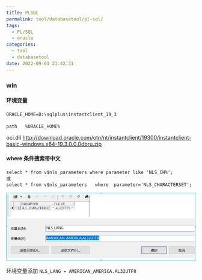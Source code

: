 ```yaml
---
title: PLSQL
permalink: tool/databasetool/pl-sql/
tags:
  - PL/SQL
  - oracle
categories:
  - tool
  - databasetool
date: 2022-09-01 21:42:31
---
```


###   win

#### 环境变量

```
ORACLE_HOME=D:\sqlplus\instantclient_19_3

path   %ORACLE_HOME%
```

oci.dll  http://download.oracle.com/otn/nt/instantclient/19300/instantclient-basic-windows.x64-19.3.0.0.0dbru.zip

<!--more-->

#### where 条件搜索带中文  

```
select * from v$nls_parameters where parameter like 'NLS_CH%'; 
或
select * from v$nls_parameters   where  parameter='NLS_CHARACTERSET';
```

![](/pics/pl-sql-4659.png)

环境变量添加  `NLS_LANG = AMERICAN_AMERICA.AL32UTF8`








